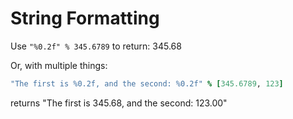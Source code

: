 # String Formatting

Use `"%0.2f" % 345.6789` to return: 345.68

Or, with multiple things:

```ruby
"The first is %0.2f, and the second: %0.2f" % [345.6789, 123]
```

returns "The first is 345.68, and the second: 123.00"
